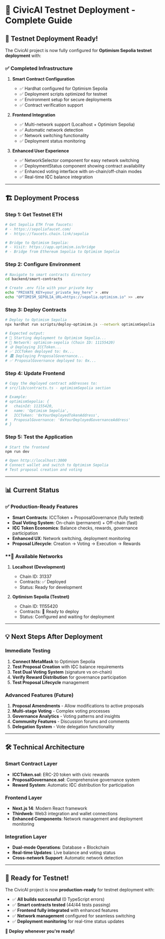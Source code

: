 # 🚀 CivicAI Testnet Deployment - Complete Guide

## 🎯 Testnet Deployment Ready!

The CivicAI project is now fully configured for **Optimism Sepolia testnet deployment** with:

### ✅ **Completed Infrastructure**

1. **Smart Contract Configuration**
   - ✅ Hardhat configured for Optimism Sepolia
   - ✅ Deployment scripts optimized for testnet
   - ✅ Environment setup for secure deployments
   - ✅ Contract verification support

2. **Frontend Integration**
   - ✅ Multi-network support (Localhost + Optimism Sepolia)
   - ✅ Automatic network detection
   - ✅ Network switching functionality
   - ✅ Deployment status monitoring

3. **Enhanced User Experience**
   - ✅ NetworkSelector component for easy network switching
   - ✅ DeploymentStatus component showing contract availability
   - ✅ Enhanced voting interface with on-chain/off-chain modes
   - ✅ Real-time I₵C balance integration

---

## 🏗️ **Deployment Process**

### **Step 1: Get Testnet ETH**
```bash
# Get Sepolia ETH from faucets:
# - https://sepoliafaucet.com/
# - https://faucets.chain.link/sepolia

# Bridge to Optimism Sepolia:
# - Visit: https://app.optimism.io/bridge
# - Bridge from Ethereum Sepolia to Optimism Sepolia
```

### **Step 2: Configure Environment**
```bash
# Navigate to smart contracts directory
cd backend/smart-contracts

# Create .env file with your private key
echo "PRIVATE_KEY=your_private_key_here" > .env
echo "OPTIMISM_SEPOLIA_URL=https://sepolia.optimism.io" >> .env
```

### **Step 3: Deploy Contracts**
```bash
# Deploy to Optimism Sepolia
npx hardhat run scripts/deploy-optimism.js --network optimismSepolia

# Expected output:
# 🚀 Starting deployment to Optimism Sepolia...
# 📡 Network: optimism-sepolia (Chain ID: 11155420)
# 🪙 Deploying ICCToken...
# ✅ ICCToken deployed to: 0x...
# 🏛️ Deploying ProposalGovernance...
# ✅ ProposalGovernance deployed to: 0x...
```

### **Step 4: Update Frontend**
```bash
# Copy the deployed contract addresses to:
# src/lib/contracts.ts - optimismSepolia section

# Example:
# optimismSepolia: {
#   chainId: 11155420,
#   name: 'Optimism Sepolia',
#   ICCToken: '0xYourDeployedTokenAddress',
#   ProposalGovernance: '0xYourDeployedGovernanceAddress'
# }
```

### **Step 5: Test the Application**
```bash
# Start the frontend
npm run dev

# Open http://localhost:3000
# Connect wallet and switch to Optimism Sepolia
# Test proposal creation and voting
```

---

## 📊 **Current Status**

### **✅ Production-Ready Features**
- **Smart Contracts**: ICCToken + ProposalGovernance (fully tested)
- **Dual Voting System**: On-chain (permanent) + Off-chain (fast)
- **I₵C Token Economics**: Balance checks, rewards, governance participation
- **Enhanced UX**: Network switching, deployment monitoring
- **Proposal Lifecycle**: Creation → Voting → Execution → Rewards

### **🔧 **Available Networks**
1. **Localhost (Development)**
   - Chain ID: 31337
   - Contracts: ✅ Deployed
   - Status: Ready for development

2. **Optimism Sepolia (Testnet)**
   - Chain ID: 11155420
   - Contracts: 🚀 Ready to deploy
   - Status: Configured and waiting for deployment

---

## 💡 **Next Steps After Deployment**

### **Immediate Testing**
1. **Connect MetaMask** to Optimism Sepolia
2. **Test Proposal Creation** with I₵C balance requirements
3. **Test Dual Voting System** (signature vs on-chain)
4. **Verify Reward Distribution** for governance participation
5. **Test Proposal Lifecycle** management

### **Advanced Features (Future)**
1. **Proposal Amendments** - Allow modifications to active proposals
2. **Multi-stage Voting** - Complex voting processes
3. **Governance Analytics** - Voting patterns and insights
4. **Community Features** - Discussion forums and comments
5. **Delegation System** - Vote delegation functionality

---

## 🛠️ **Technical Architecture**

### **Smart Contract Layer**
- **ICCToken.sol**: ERC-20 token with civic rewards
- **ProposalGovernance.sol**: Comprehensive governance system
- **Reward System**: Automatic I₵C distribution for participation

### **Frontend Layer**
- **Next.js 14**: Modern React framework
- **Thirdweb**: Web3 integration and wallet connections
- **Enhanced Components**: Network management and deployment monitoring

### **Integration Layer**
- **Dual-mode Operations**: Database + Blockchain
- **Real-time Updates**: Live balance and voting status
- **Cross-network Support**: Automatic network detection

---

## 🎉 **Ready for Testnet!**

The CivicAI project is now **production-ready** for testnet deployment with:
- ✅ **All builds successful** (0 TypeScript errors)
- ✅ **Smart contracts tested** (44/44 tests passing)
- ✅ **Frontend fully integrated** with enhanced features
- ✅ **Network management** configured for seamless switching
- ✅ **Deployment monitoring** for real-time status updates

**🚀 Deploy whenever you're ready!**
